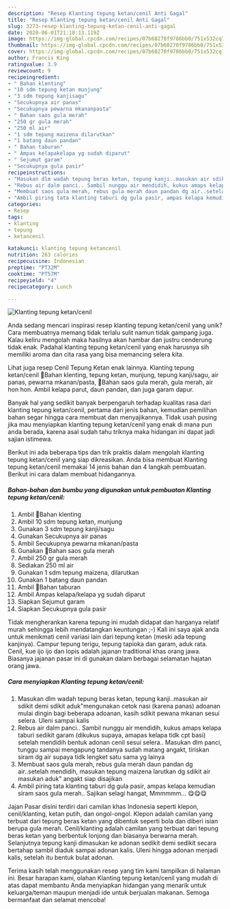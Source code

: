 ```yaml
---
description: "Resep Klanting tepung ketan/cenil Anti Gagal"
title: "Resep Klanting tepung ketan/cenil Anti Gagal"
slug: 3273-resep-klanting-tepung-ketan-cenil-anti-gagal
date: 2020-06-01T21:18:13.119Z
image: https://img-global.cpcdn.com/recipes/07b68270f9786bb0/751x532cq70/klanting-tepung-ketancenil-foto-resep-utama.jpg
thumbnail: https://img-global.cpcdn.com/recipes/07b68270f9786bb0/751x532cq70/klanting-tepung-ketancenil-foto-resep-utama.jpg
cover: https://img-global.cpcdn.com/recipes/07b68270f9786bb0/751x532cq70/klanting-tepung-ketancenil-foto-resep-utama.jpg
author: Francis King
ratingvalue: 3.9
reviewcount: 9
recipeingredient:
- " Bahan klenting"
- "10 sdm tepung ketan munjung"
- "3 sdm tepung kanjisagu"
- "Secukupnya air panas"
- "Secukupnya pewarna mkananpasta"
- " Bahan saos gula merah"
- "250 gr gula merah"
- "250 ml air"
- "1 sdm tepung maizena dilarutkan"
- "1 batang daun pandan"
- " Bahan taburan"
- " Ampas kelapakelapa yg sudah diparut"
- " Sejumut garam"
- "Secukupnya gula pasir"
recipeinstructions:
- "Masukan dlm wadah tepung beras ketan, tepung kanji..masukan air sdikit demi sdikit aduk&#34;mengunakan cetok nasi (karena panas) adoanan mulai dingin bagi beberapa adoanan, kasih sdikit pewana mkanan sesui selera. Uleni sampai kalis"
- "Rebus air dalm panci.. Sambil nunggu air mendidih, kukus amaps kelapa taburi sedikit garam (dikukus supaya, amapas kelapa tidk cpt basi) setelah mendidih bentuk adonan cenil sesui selera.. Masukan dlm panci, tunggu sampai mengapung tandanya sudah matang angakt, tiriskan siram dg air supaya tidk lengket satu sama yg lainya"
- "Membuat saos gula merah, rebus gula merah daun pandan dg air..setelah mendidih, masukan tepung maizena larutkan dg sdikit air masukan aduk&#34; angakt siap disajikan"
- "Ambil piring tata klanting taburi dg gula pasir, ampas kelapa kemudian siram saos gula merah.. Sajikan selagi hangat, Mmmmmm... 😋😋😋"
categories:
- Resep
tags:
- klanting
- tepung
- ketancenil

katakunci: klanting tepung ketancenil 
nutrition: 263 calories
recipecuisine: Indonesian
preptime: "PT32M"
cooktime: "PT57M"
recipeyield: "4"
recipecategory: Lunch

---
```



![Klanting tepung ketan/cenil](https://img-global.cpcdn.com/recipes/07b68270f9786bb0/751x532cq70/klanting-tepung-ketancenil-foto-resep-utama.jpg)

Anda sedang mencari inspirasi resep klanting tepung ketan/cenil yang unik? Cara membuatnya memang tidak terlalu sulit namun tidak gampang juga. Kalau keliru mengolah maka hasilnya akan hambar dan justru cenderung tidak enak. Padahal klanting tepung ketan/cenil yang enak harusnya sih memiliki aroma dan cita rasa yang bisa memancing selera kita.

Lihat juga resep Cenil Tepung Ketan enak lainnya. Klanting tepung ketan/cenil 🍴Bahan klenting, tepung ketan, munjung, tepung kanji/sagu, air panas, pewarna mkanan/pasta, 🍴Bahan saos gula merah, gula merah, air hon hon. Ambil kelapa parut, daun pandan, dan juga garam dapur.

Banyak hal yang sedikit banyak berpengaruh terhadap kualitas rasa dari klanting tepung ketan/cenil, pertama dari jenis bahan, kemudian pemilihan bahan segar hingga cara membuat dan menyajikannya. Tidak usah pusing jika mau menyiapkan klanting tepung ketan/cenil yang enak di mana pun anda berada, karena asal sudah tahu triknya maka hidangan ini dapat jadi sajian istimewa.


Berikut ini ada beberapa tips dan trik praktis dalam mengolah klanting tepung ketan/cenil yang siap dikreasikan. Anda bisa membuat Klanting tepung ketan/cenil memakai 14 jenis bahan dan 4 langkah pembuatan. Berikut ini cara dalam membuat hidangannya.

<!--inarticleads1-->

##### Bahan-bahan dan bumbu yang digunakan untuk pembuatan Klanting tepung ketan/cenil:

1. Ambil  🍴Bahan klenting
1. Ambil 10 sdm tepung ketan, munjung
1. Gunakan 3 sdm tepung kanji/sagu
1. Gunakan Secukupnya air panas
1. Ambil Secukupnya pewarna mkanan/pasta
1. Gunakan  🍴Bahan saos gula merah
1. Ambil 250 gr gula merah
1. Sediakan 250 ml air
1. Gunakan 1 sdm tepung maizena, dilarutkan
1. Gunakan 1 batang daun pandan
1. Ambil  🍴Bahan taburan
1. Ambil  Ampas kelapa/kelapa yg sudah diparut
1. Siapkan  Sejumut garam
1. Siapkan Secukupnya gula pasir


Tidak mengherankan karena tepung ini mudah didapat dan harganya relatif murah sehingga lebih mendatangkan keuntungan ;-) Kali ini saya ajak anda untuk menikmati cenil variasi lain dari tepung ketan (meski ada tepung kanjinya). Campur tepung terigu, tepung tapioka dan garam, aduk rata. Cenil, kue ijo ijo dan lopis adalah jajanan traditional khas orang jawa. Biasanya jajanan pasar ini di gunakan dalam berbagai selamatan hajatan orang jawa. 

<!--inarticleads2-->

##### Cara menyiapkan Klanting tepung ketan/cenil:

1. Masukan dlm wadah tepung beras ketan, tepung kanji..masukan air sdikit demi sdikit aduk&#34;mengunakan cetok nasi (karena panas) adoanan mulai dingin bagi beberapa adoanan, kasih sdikit pewana mkanan sesui selera. Uleni sampai kalis
1. Rebus air dalm panci.. Sambil nunggu air mendidih, kukus amaps kelapa taburi sedikit garam (dikukus supaya, amapas kelapa tidk cpt basi) setelah mendidih bentuk adonan cenil sesui selera.. Masukan dlm panci, tunggu sampai mengapung tandanya sudah matang angakt, tiriskan siram dg air supaya tidk lengket satu sama yg lainya
1. Membuat saos gula merah, rebus gula merah daun pandan dg air..setelah mendidih, masukan tepung maizena larutkan dg sdikit air masukan aduk&#34; angakt siap disajikan
1. Ambil piring tata klanting taburi dg gula pasir, ampas kelapa kemudian siram saos gula merah.. Sajikan selagi hangat, Mmmmmm... 😋😋😋


Jajan Pasar disini terdiri dari camilan khas Indonesia seperti klepon, cenil/klanting, ketan putih, dan ongol-ongol. Klepon adalah camilan yang terbuat dari tepung beras ketan yang dibentuk seperti bola dan diberi isian berupa gula merah. Cenil/klanting adalah camilan yang terbuat dari tepung beras ketan yang berbentuk lonjong dan biasanya berwarna merah. Selanjutnya tepung kanji dimasukan ke adonan sedikit demi sedikit secara bertahap sambil diaduk sampai adonan kalis. Uleni hingga adonan menjadi kalis, setelah itu bentuk bulat adonan. 

Terima kasih telah menggunakan resep yang tim kami tampilkan di halaman ini. Besar harapan kami, olahan Klanting tepung ketan/cenil yang mudah di atas dapat membantu Anda menyiapkan hidangan yang menarik untuk keluarga/teman maupun menjadi ide untuk berjualan makanan. Semoga bermanfaat dan selamat mencoba!
